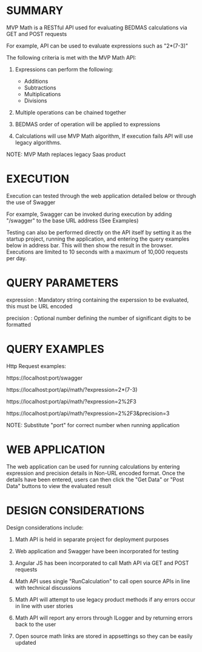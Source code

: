 SUMMARY
=======

MVP Math is a RESTful API used for evaluating BEDMAS calculations via GET and POST requests

For example, API can be used to evaluate expressions such as "2*(7-3)"

The following criteria is met with the MVP Math API:

1. Expressions can perform the following:

   * Additions
   * Subtractions
   * Multiplications
   * Divisions

2. Multiple operations can be chained together

3. BEDMAS order of operation will be applied to expressions

4. Calculations will use MVP Math algorithm, If execution fails API will use legacy algorithms.

NOTE: MVP Math replaces legacy Saas product


EXECUTION
=========

Execution can tested through the web application detailed below or through the use of Swagger

For example, Swagger can be invoked during execution by adding "/swagger" to the base URL address (See Examples)

Testing can also be performed directly on the API itself by setting it as the startup project, running the application, and entering the query examples below in address bar. This will then show the result in the browser. Executions are limited to 10 seconds with a maximum of 10,000 requests per day.


QUERY PARAMETERS
================

expression : Mandatory string containing the experssion to be evaluated, this must be URL encoded

precision  : Optional number defining the number of significant digits to be formatted



QUERY EXAMPLES
==============

Http Request examples:

https://localhost:port/swagger

https://localhost:port/api/math/?expression=2*(7-3)
  
https://localhost:port/api/math/?expression=2%2F3

https://localhost:port/api/math/?expression=2%2F3&precision=3

NOTE: Substitute "port" for correct number when running application


WEB APPLICATION
===============

The web application can be used for running calculations by entering expression and precision details in Non-URL encoded format. Once the details have been entered, users can then click the "Get Data" or "Post Data" buttons to view the evaluated result



DESIGN CONSIDERATIONS
=====================

Design considerations include:

1. Math API is held in separate project for deployment purposes

2. Web application and Swagger have been incorporated for testing

3. Angular JS has been incorporated to call Math API via GET and POST requests

4. Math API uses single "RunCalculation" to call open source APIs in line with technical discussions

5. Math API will attempt to use legacy product methods if any errors occur in line with user stories

6. Math API will report any errors through ILogger and by returning errors back to the user

7. Open source math links are stored in appsettings so they can be easily updated
